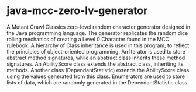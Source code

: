 # java-mcc-zero-lv-generator
A Mutant Crawl Classics zero-level random character generator designed in the Java programming language.  The generator replicates the random dice rolling mechanics of creating a Level 0 Character found in the MCC rulebook.  A hierarchy of Class inheritance is used in this program, to reflect the principles of object-oriented programming.  An Iterator is used to store abstract method signatures, while an abstract class inherits these method signatures.  An AbilityScore class extends the abstract class, inheriting its methods.  Another class (DependantStatistic) extends the AbilityScore class using the values generated from this class.  Enumerators are used to store lists of data, which are randomly generated in the DependantStatistic class. 
